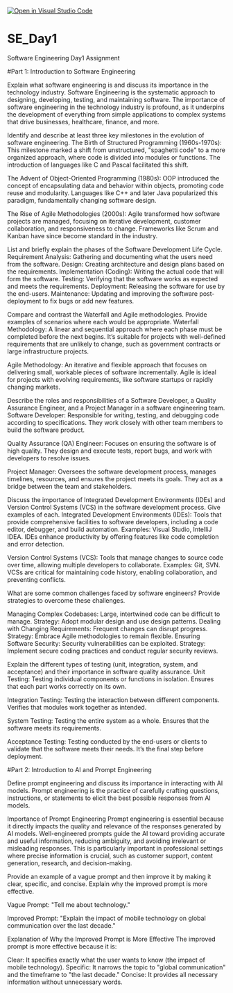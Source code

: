[![Open in Visual Studio Code](https://classroom.github.com/assets/open-in-vscode-2e0aaae1b6195c2367325f4f02e2d04e9abb55f0b24a779b69b11b9e10269abc.svg)](https://classroom.github.com/online_ide?assignment_repo_id=15570582&assignment_repo_type=AssignmentRepo)
# SE_Day1
Software Engineering Day1 Assignment

#Part 1: Introduction to Software Engineering

Explain what software engineering is and discuss its importance in the technology industry.
Software Engineering is the systematic approach to designing, developing, testing, and maintaining software. 
The importance of software engineering in the technology industry is profound, as it underpins the development of everything from simple applications to complex systems that drive businesses, healthcare, finance, and more. 

Identify and describe at least three key milestones in the evolution of software engineering.
The Birth of Structured Programming (1960s-1970s): This milestone marked a shift from unstructured, "spaghetti code" to a more organized approach, where code is divided into modules or functions. The introduction of languages like C and Pascal facilitated this shift.

The Advent of Object-Oriented Programming (1980s): OOP introduced the concept of encapsulating data and behavior within objects, promoting code reuse and modularity. Languages like C++ and later Java popularized this paradigm, fundamentally changing software design.

The Rise of Agile Methodologies (2000s): Agile transformed how software projects are managed, focusing on iterative development, customer collaboration, and responsiveness to change. Frameworks like Scrum and Kanban have since become standard in the industry.

List and briefly explain the phases of the Software Development Life Cycle.
Requirement Analysis: Gathering and documenting what the users need from the software.
Design: Creating architecture and design plans based on the requirements.
Implementation (Coding): Writing the actual code that will form the software.
Testing: Verifying that the software works as expected and meets the requirements.
Deployment: Releasing the software for use by the end-users.
Maintenance: Updating and improving the software post-deployment to fix bugs or add new features.

Compare and contrast the Waterfall and Agile methodologies. Provide examples of scenarios where each would be appropriate.
Waterfall Methodology: A linear and sequential approach where each phase must be completed before the next begins. It’s suitable for projects with well-defined requirements that are unlikely to change, such as government contracts or large infrastructure projects.

Agile Methodology: An iterative and flexible approach that focuses on delivering small, workable pieces of software incrementally. Agile is ideal for projects with evolving requirements, like software startups or rapidly changing markets.


Describe the roles and responsibilities of a Software Developer, a Quality Assurance Engineer, and a Project Manager in a software engineering team.
Software Developer: Responsible for writing, testing, and debugging code according to specifications. They work closely with other team members to build the software product.

Quality Assurance (QA) Engineer: Focuses on ensuring the software is of high quality. They design and execute tests, report bugs, and work with developers to resolve issues.

Project Manager: Oversees the software development process, manages timelines, resources, and ensures the project meets its goals. They act as a bridge between the team and stakeholders.

Discuss the importance of Integrated Development Environments (IDEs) and Version Control Systems (VCS) in the software development process. Give examples of each.
Integrated Development Environments (IDEs): Tools that provide comprehensive facilities to software developers, including a code editor, debugger, and build automation. Examples: Visual Studio, IntelliJ IDEA. IDEs enhance productivity by offering features like code completion and error detection.

Version Control Systems (VCS): Tools that manage changes to source code over time, allowing multiple developers to collaborate. Examples: Git, SVN. VCSs are critical for maintaining code history, enabling collaboration, and preventing conflicts.


What are some common challenges faced by software engineers? Provide strategies to overcome these challenges.

Managing Complex Codebases: Large, intertwined code can be difficult to manage.
Strategy: Adopt modular design and use design patterns.
Dealing with Changing Requirements: Frequent changes can disrupt progress.
Strategy: Embrace Agile methodologies to remain flexible.
Ensuring Software Security: Security vulnerabilities can be exploited.
Strategy: Implement secure coding practices and conduct regular security reviews.


Explain the different types of testing (unit, integration, system, and acceptance) and their importance in software quality assurance.
Unit Testing: Testing individual components or functions in isolation. Ensures that each part works correctly on its own.

Integration Testing: Testing the interaction between different components. Verifies that modules work together as intended.

System Testing: Testing the entire system as a whole. Ensures that the software meets its requirements.

Acceptance Testing: Testing conducted by the end-users or clients to validate that the software meets their needs. It’s the final step before deployment.


#Part 2: Introduction to AI and Prompt Engineering


Define prompt engineering and discuss its importance in interacting with AI models.
Prompt engineering is the practice of carefully crafting questions, instructions, or statements to elicit the best possible responses from AI models.

Importance of Prompt Engineering
Prompt engineering is essential because it directly impacts the quality and relevance of the responses generated by AI models. Well-engineered prompts guide the AI toward providing accurate and useful information, reducing ambiguity, and avoiding irrelevant or misleading responses. This is particularly important in professional settings where precise information is crucial, such as customer support, content generation, research, and decision-making.


Provide an example of a vague prompt and then improve it by making it clear, specific, and concise. Explain why the improved prompt is more effective.

Vague Prompt: "Tell me about technology."

Improved Prompt: "Explain the impact of mobile technology on global communication over the last decade."

Explanation of Why the Improved Prompt is More Effective
The improved prompt is more effective because it is:

Clear: It specifies exactly what the user wants to know (the impact of mobile technology).
Specific: It narrows the topic to "global communication" and the timeframe to "the last decade."
Concise: It provides all necessary information without unnecessary words.
